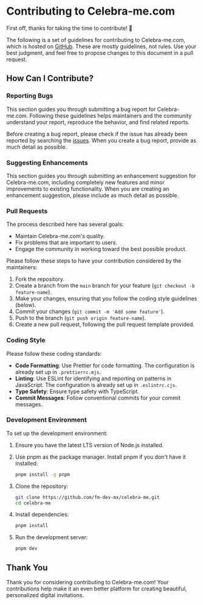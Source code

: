# Contributing to Celebra-me.com

First off, thanks for taking the time to contribute! 🎉

The following is a set of guidelines for contributing to Celebra-me.com,
which is hosted on [GitHub](https://github.com/fm-dev-mx/celebra-me).
These are mostly guidelines, not rules. Use your best judgment,
and feel free to propose changes to this document in a pull request.

## How Can I Contribute?

### Reporting Bugs

This section guides you through submitting a bug report for Celebra-me.com.
Following these guidelines helps maintainers and the community understand your report,
reproduce the behavior, and find related reports.

Before creating a bug report, please check if the issue has already been
reported by searching the [issues](https://github.com/fm-dev-mx/celebra-me/issues).
When you create a bug report, provide as much detail as possible.

### Suggesting Enhancements

This section guides you through submitting an enhancement suggestion for Celebra-me.com,
including completely new features and minor improvements to existing functionality.
When you are creating an enhancement suggestion, please include as much detail as
possible.

### Pull Requests

The process described here has several goals:

- Maintain Celebra-me.com's quality.
- Fix problems that are important to users.
- Engage the community in working toward the best possible product.

Please follow these steps to have your contribution considered by the maintainers:

1. Fork the repository.
2. Create a branch from the `main` branch for your feature (`git checkout -b feature-name`).
3. Make your changes, ensuring that you follow the coding style guidelines (below).
4. Commit your changes (`git commit -m 'Add some feature'`).
5. Push to the branch (`git push origin feature-name`).
6. Create a new pull request, following the pull request template provided.

### Coding Style

Please follow these coding standards:

- **Code Formatting**:
Use Prettier for code formatting. The configuration is already set up in `.prettierrc.mjs`.
- **Linting**:
Use ESLint for identifying and reporting on patterns in JavaScript.
The configuration is already set up in `.eslintrc.cjs`.
- **Type Safety**:
Ensure type safety with TypeScript.
- **Commit Messages**:
Follow conventional commits for your commit messages.

### Development Environment

To set up the development environment:

1. Ensure you have the latest LTS version of Node.js installed.
2. Use pnpm as the package manager. Install pnpm if you don't have it installed:

   ```bash
   pnpm install -g pnpm
   ```

3. Clone the repository:

   ```bash
   git clone https://github.com/fm-dev-mx/celebra-me.git
   cd celebra-me
   ```

4. Install dependencies:

   ```bash
   pnpm install
   ```

5. Run the development server:

   ```bash
   pnpm dev
   ```

## Thank You

Thank you for considering contributing to Celebra-me.com!
Your contributions help make it an even better platform for creating beautiful,
personalized digital invitations.
